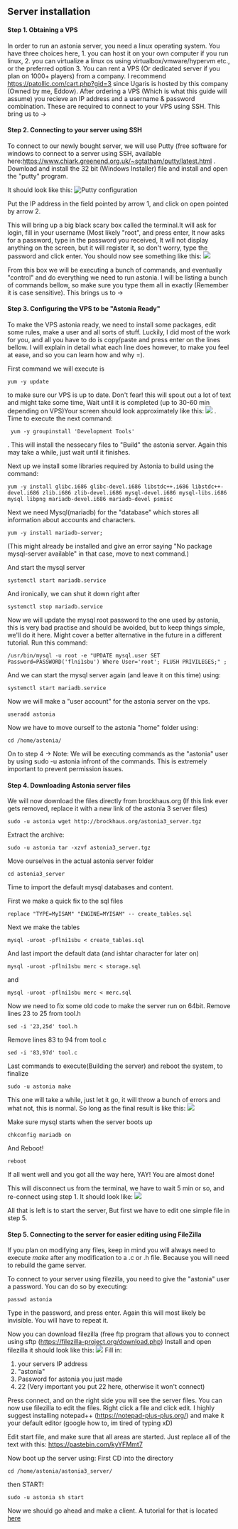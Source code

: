 ## Server installation

#### Step 1. Obtaining a VPS
 
In order to run an astonia server, you need a linux operating system. You have three choices here, 1. you can host it on your own computer if you run linux, 2. you can virtualize a linux os using virtualbox/vmware/hypervm etc., or the preferred option 3. You can rent a VPS (Or dedicated server if you plan on 1000+ players) from a company. I recommend https://patollic.com/cart.php?gid=3  since Ugaris is hosted by this company (Owned by me, Eddow). After ordering a VPS (Which is what this guide will assume) you recieve an IP address and a username & password combination. These are required to connect to your VPS using SSH. This bring us to ->
 
#### Step 2. Connecting to your server using SSH
 
To connect to our newly bought server, we will use Putty (free software for windows to connect to a server using SSH, available here:https://www.chiark.greenend.org.uk/~sgtatham/putty/latest.html . Download and install the 32 bit (Windows Installer) file and install and open the "putty" program.
 
It should look like this:
![Putty configuration](https://i.imgur.com/SYoCIFb.png "Putty configuration")
 
Put the IP address in the field pointed by arrow 1, and click on open pointed by arrow 2.
 
This will bring up a big black scary box called the terminal.It will ask for login, fill in your username (Most likely "root", and press enter, It now asks for a password, type in the password you received, It will not display anything on the screen, but it will register it, so don't worry, type the password and click enter. You should now see something like this:
![](https://i.imgur.com/XjHgofy.png "")
 
 From this box we will be executing a bunch of commands, and eventually "control" and do everything we need to run astonia. I will be listing a bunch of commands bellow, so make sure you type them all in exactly (Remember it is case sensitive). This brings us to ->
 
#### Step 3. Configuring the VPS to be "Astonia Ready"
 
To make the VPS astonia ready, we need to install some packages, edit some rules, make a user and all sorts of stuff. Luckily, I did most of the work for you, and all you have to do is copy/paste and press enter on the lines bellow. I will explain in detail what each line does however, to make you feel at ease, and so you can learn how and why =).
 
First command we will execute is
 ```Shell
 yum -y update
 ```
 to make sure our VPS is up to date. Don't fear! this will spout out a lot of text and might take some time, Wait until it is completed (up to 30-60 min depending on VPS)Your screen should look approximately like this: ![](https://i.imgur.com/jxxKQeT.png "") . Time to execute the next command:
```Shell
 yum -y groupinstall 'Development Tools'
```
 . This will install the nessecary files to "Build" the astonia server. Again this may take a while, just wait until it finishes.
 
Next up we install some libraries required by Astonia to build using the command:
```Shell 
yum -y install glibc.i686 glibc-devel.i686 libstdc++.i686 libstdc++-devel.i686 zlib.i686 zlib-devel.i686 mysql-devel.i686 mysql-libs.i686 mysql libpng mariadb-devel.i686 mariadb-devel psmisc
``` 
Next we need Mysql(mariadb) for the "database" which stores all information about accounts and characters.
```Shell 
yum -y install mariadb-server;
``` 
(This might already be installed and give an error saying "No package mysql-server available" in that case, move to next command.)
 
And start the mysql server
```Shell 
systemctl start mariadb.service
``` 
And ironically, we can shut it down right after
```Shell 
systemctl stop mariadb.service
``` 
Now we will update the mysql root password to the one used by astonia, this is very bad practise and should be avoided, but to keep things simple, we'll do it here. Might cover a better alternative in the future in a different tutorial. Run this command:
```Shell
/usr/bin/mysql -u root -e "UPDATE mysql.user SET Password=PASSWORD('flni1sbu') Where User='root'; FLUSH PRIVILEGES;" ;
```
 
And we can start the mysql server again (and leave it on this time) using:
```Shell 
systemctl start mariadb.service
``` 
Now we will make a "user account" for the astonia server on the vps.
```Shell 
useradd astonia
``` 
Now we have to move ourself to the astonia "home" folder using:
```Shell 
cd /home/astonia/
``` 
On to step 4 ->
Note: We will be executing commands as the "astonia" user by using sudo -u astonia infront of the commands. This is extremely important to prevent permission issues.
 
#### Step 4. Downloading Astonia server files
 
We will now download the files directly from brockhaus.org (If this link ever gets removed, replace it with a new link of the astonia 3 server files)
```Shell 
sudo -u astonia wget http://brockhaus.org/astonia3_server.tgz
``` 
Extract the archive:
```Shell 
sudo -u astonia tar -xzvf astonia3_server.tgz
``` 
Move ourselves in the actual astonia server folder
```Shell 
cd astonia3_server
``` 
Time to import the default mysql databases and content.
 
First we make a quick fix to the sql files
```Shell
replace "TYPE=MyISAM" "ENGINE=MYISAM" -- create_tables.sql
``` 
Next we make the tables
```Shell
mysql -uroot -pflni1sbu < create_tables.sql
```
And last import the default data (and ishtar character for later on)
```Shell
mysql -uroot -pflni1sbu merc < storage.sql
```
and
```Shell
mysql -uroot -pflni1sbu merc < merc.sql
``` 
Now we need to fix some old code to make the server run on 64bit.
Remove lines 23 to 25 from tool.h
```Shell
sed -i '23,25d' tool.h
```
Remove lines 83 to 94 from tool.c
```Shell
sed -i '83,97d' tool.c
```
Last commands to execute(Building the server) and reboot the system, to finalize
```Shell 
sudo -u astonia make
```
This one will take a while, just let it go, it will throw a bunch of errors and what not, this is normal. So long as the final result is like this:
![](https://i.imgur.com/3ZVLSF4.png "")
 
Make sure mysql starts when the server boots up
```Shell
chkconfig mariadb on
```
And Reboot!
```Shell
reboot
```
 
If all went well and you got all the way here, YAY! You are almost done!
 
This will disconnect us from the terminal, we have to wait 5 min or so, and re-connect using step 1. It should look like:
![](https://i.imgur.com/D2ndqpm.png "")
 
All that is left is to start the server, But first we have to edit one simple file in step 5.
 
 
#### Step 5. Connecting to the server for easier editing using FileZilla
If you plan on modifying any files, keep in mind you will always need to execute *make* after any modification to a .c or .h file. Because you will need to rebuild the game server.
 
To connect to your server using filezilla, you need to give the "astonia" user a password. You can do so by executing:
```Shell
passwd astonia
```

Type in the password, and press enter. Again this will most likely be invisible. You will have to repeat it.
 
Now you can download filezilla (free ftp program that allows you to connect using sftp (https://filezilla-project.org/download.php)
Install and open filezilla it should look like this:
![](https://i.imgur.com/gY11Cjw.png "")
Fill in:
1. your servers IP address
2. "astonia"
3. Password for astonia you just made
4. 22 (Very important you put 22 here, otherwise it won't connect)
 
Press connect, and on the right side you will see the server files. You can now use filezilla to edit the files. Right click a file and click edit. I highly suggest installing notepad++ (https://notepad-plus-plus.org/) and make it your default editor (google how to, im tired of typing xD)
 
Edit start file, and make sure that all areas are started. Just replace all of the text with this: https://pastebin.com/kyYFMmt7
 
 
Now boot up the server using:
First CD into the directory
```Shell
cd /home/astonia/astonia3_server/
```
then START!
```Shell
sudo -u astonia sh start
```

Now we should go ahead and make a client. A tutorial for that is located [here](Astonia_3_Client/readme.md)
